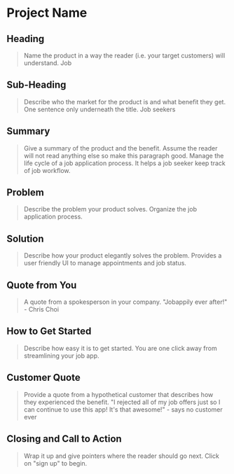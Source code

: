# Project Name #

<!-- 
> This material was originally posted [here](http://www.quora.com/What-is-Amazons-approach-to-product-development-and-product-management). It is reproduced here for posterities sake.

There is an approach called "working backwards" that is widely used at Amazon. They work backwards from the customer, rather than starting with an idea for a product and trying to bolt customers onto it. While working backwards can be applied to any specific product decision, using this approach is especially important when developing new products or features.

For new initiatives a product manager typically starts by writing an internal press release announcing the finished product. The target audience for the press release is the new/updated product's customers, which can be retail customers or internal users of a tool or technology. Internal press releases are centered around the customer problem, how current solutions (internal or external) fail, and how the new product will blow away existing solutions.

If the benefits listed don't sound very interesting or exciting to customers, then perhaps they're not (and shouldn't be built). Instead, the product manager should keep iterating on the press release until they've come up with benefits that actually sound like benefits. Iterating on a press release is a lot less expensive than iterating on the product itself (and quicker!).

If the press release is more than a page and a half, it is probably too long. Keep it simple. 3-4 sentences for most paragraphs. Cut out the fat. Don't make it into a spec. You can accompany the press release with a FAQ that answers all of the other business or execution questions so the press release can stay focused on what the customer gets. My rule of thumb is that if the press release is hard to write, then the product is probably going to suck. Keep working at it until the outline for each paragraph flows. 

Oh, and I also like to write press-releases in what I call "Oprah-speak" for mainstream consumer products. Imagine you're sitting on Oprah's couch and have just explained the product to her, and then you listen as she explains it to her audience. That's "Oprah-speak", not "Geek-speak".

Once the project moves into development, the press release can be used as a touchstone; a guiding light. The product team can ask themselves, "Are we building what is in the press release?" If they find they're spending time building things that aren't in the press release (overbuilding), they need to ask themselves why. This keeps product development focused on achieving the customer benefits and not building extraneous stuff that takes longer to build, takes resources to maintain, and doesn't provide real customer benefit (at least not enough to warrant inclusion in the press release).
 -->
 
## Heading ##
  > Name the product in a way the reader (i.e. your target customers) will understand.
    Job

## Sub-Heading ##
  > Describe who the market for the product is and what benefit they get. One sentence only underneath the title.
    Job seekers

## Summary ##
  > Give a summary of the product and the benefit. Assume the reader will not read anything else so make this paragraph good.
    Manage the life cycle of a job application process. It helps a job seeker keep track of job workflow.

## Problem ##
  > Describe the problem your product solves.
    Organize the job application process.

## Solution ##
  > Describe how your product elegantly solves the problem.
    Provides a user friendly UI to manage appointments and job status.

## Quote from You ##
  > A quote from a spokesperson in your company.
    "Jobappily ever after!" - Chris Choi

## How to Get Started ##
  > Describe how easy it is to get started.
    You are one click away from streamlining your job app.

## Customer Quote ##
  > Provide a quote from a hypothetical customer that describes how they experienced the benefit.
    "I rejected all of my job offers just so I can continue to use this app!  It's that awesome!" - says no customer ever

## Closing and Call to Action ##
  > Wrap it up and give pointers where the reader should go next.
    Click on "sign up" to begin.
